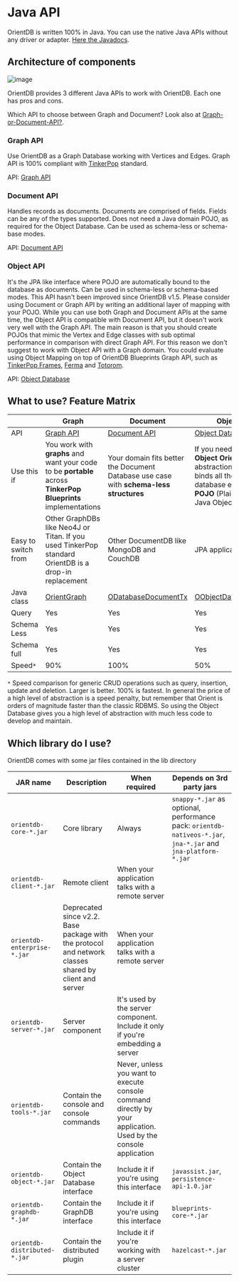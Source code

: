 # Java API

OrientDB is written 100% in Java. You can use the native Java APIs without any driver or adapter. [Here the Javadocs](http://www.orientechnologies.com/javadoc/latest/).

## Architecture of components

![image](http://www.orientdb.org/images/orientdb-api-stack.png)

OrientDB provides 3 different Java APIs to work with OrientDB. Each one has pros and cons.

Which API to choose between Graph and Document? Look also at [Graph-or-Document-API?](Choosing-between-Graph-or-Document-API.md).

### Graph API

Use OrientDB as a Graph Database working with Vertices and Edges. Graph API is 100% compliant with <a href="http://www.tinkerpop.com">TinkerPop</a> standard.

API: [Graph API](Graph-Database-Tinkerpop.md)

### Document API

Handles records as documents. Documents are comprised of fields. Fields can be any of the types supported. Does not need a Java domain POJO, as required for the Object Database. Can be used as schema-less or schema-base modes.

API: [Document API](Document-Database.md)

### Object API

It's the JPA like interface where POJO are automatically bound to the database as documents. Can be used in schema-less or schema-based modes. This API hasn't been improved since OrientDB v1.5. Please consider using Document or Graph API by writing an additional layer of mapping with your POJO. While you can use both Graph and Document APIs at the same time, the Object API is compatible with Document API, but it doesn't work very well with the Graph API. The main reason is that you should create POJOs that mimic the Vertex and Edge classes with sub optimal performance in comparison with direct Graph API. For this reason we don't suggest to work with Object API with a Graph domain. You could evaluate using Object Mapping on top of OrientDB Blueprints Graph API, such as [TinkerPop Frames](https://github.com/tinkerpop/frames/wiki), [Ferma](https://github.com/Syncleus/Ferma) and [Totorom](https://github.com/BrynCooke/totorom).

API: [Object Database](Object-Database.md)


## What to use? Feature Matrix

|    | Graph | Document | Object |
|----|----|----|----|
|API|[Graph API](Graph-Database-Tinkerpop.md)|[Document API](Document-Database.md)|[Object Database](Object-Database.md)|
|Use this if|You work with **graphs** and want your code to be **portable** across **TinkerPop Blueprints** implementations|Your domain fits better the Document Database use case with **schema-less structures**|If you need a full **Object Oriented** abstraction that binds all the database entities to **POJO** (Plain Old Java Object)|
|Easy to switch from|Other GraphDBs like Neo4J or Titan. If you used TinkerPop standard OrientDB is a drop-in replacement|Other DocumentDB like MongoDB and CouchDB|JPA applications|
|Java class|<a href="https://github.com/orientechnologies/orientdb/blob/master/graphdb/src/main/java/com/tinkerpop/blueprints/impls/orient/OrientGraph.java">OrientGraph</a>|<a href="http://www.orientechnologies.com/javadoc/latest/index.html?com/orientechnologies/orient/core/db/document/ODatabaseDocumentTx.html">ODatabaseDocumentTx</a>|<a href="http://www.orientechnologies.com/javadoc/latest/index.html?com/orientechnologies/orient/object/db/OObjectDatabaseTx.html">OObjectDatabaseTx</a>|
|Query|Yes|Yes|Yes|
|Schema Less|Yes|Yes|Yes
|Schema full|Yes|Yes|Yes
|Speed<code>*</code>|90%|100%|50%|

<code>*</code> Speed comparison for generic CRUD operations such as query, insertion, update and deletion. Larger is better. 100% is fastest. In general the price of a high level of abstraction is a speed penalty, but remember that Orient is orders of magnitude faster than the classic RDBMS. So using the Object Database gives you a high level of abstraction with much less code to develop and maintain.

## Which library do I use?

OrientDB comes with some jar files contained in the lib directory

|JAR name|Description|When required|Depends on 3rd party jars|
|-----|-----|------|------|
|`orientdb-core-*.jar`|Core library|Always|`snappy-*.jar` as optional, performance pack: `orientdb-nativeos-*.jar`, `jna-*.jar` and `jna-platform-*.jar`|
|`orientdb-client-*.jar`|Remote client|When your application talks with a remote server|
|`orientdb-enterprise-*.jar`|Deprecated since v2.2. Base package with the protocol and network classes shared by client and server|When your application talks with a remote server|
|`orientdb-server-*.jar`|Server component|It's used by the server component. Include it only if you're embedding a server|
|`orientdb-tools-*.jar`|Contain the console and console commands|Never, unless you want to execute console command directly by your application. Used by the console application|
|`orientdb-object-*.jar`|Contain the Object Database interface|Include it if you're using this interface|`javassist.jar`, `persistence-api-1.0.jar`|
|`orientdb-graphdb-*.jar`|Contain the GraphDB interface|Include it if you're using this interface|`blueprints-core-*.jar`|
|`orientdb-distributed-*.jar`|Contain the distributed plugin|Include it if you're working with a server cluster|`hazelcast-*.jar`|
